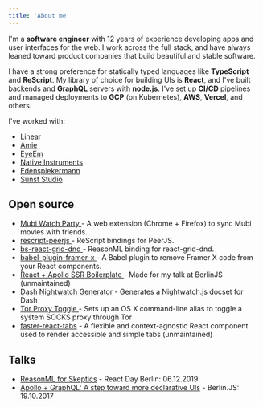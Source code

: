 ```yaml
---
title: 'About me'
---
```


I'm a **software engineer** with 12 years of experience developing apps and user interfaces for the web. I work across the full stack, and have always leaned toward product companies that build beautiful and stable software.

I have a strong preference for statically typed languages like **TypeScript** and **ReScript**. My library of choice for building UIs is **React**, and I've built backends and **GraphQL** servers with **node.js**. I've set up **CI/CD** pipelines and managed deployments to **GCP** (on Kubernetes), **AWS**, **Vercel**, and others.

I've worked with:

<ul>
  <li><a href="https://linear.app">Linear</a></li>
  <li><a href="https://amie.so">Amie</a></li>
  <li><a href="https://www.eyeem.com">EyeEm</a></li>
  <li><a href="https://www.native-instruments.com">Native Instruments</a></li>
  <li><a href="https://www.edenspiekermann.com/">Edenspiekermann</a></li>
  <li><a href="http://sunst-studio.com">Sunst Studio</a></li>
</ul>

<h2>Open source</h2>
<ul>
 <li>
    <a href="https://github.com/eschaefer/mubi-watch-party">
      Mubi Watch Party
    </a>
    - A web extension (Chrome + Firefox) to sync Mubi movies with friends.
 </li>
 <li>
    <a href="https://github.com/eschaefer/rescript-peerjs">
      rescript-peerjs
    </a>
    - ReScript bindings for PeerJS.
  </li>
  <li>
    <a href="https://github.com/eschaefer/bs-react-grid-dnd">
      bs-react-grid-dnd
    </a>
    - ReasonML binding for react-grid-dnd.
  </li>
  <li>
    <a href="https://github.com/eschaefer/babel-plugin-framer-x">
      babel-plugin-framer-x
    </a>
    - A Babel plugin to remove Framer X code from your React components.
  </li>
  <li>
    <a href="https://github.com/eschaefer/react-apollo-ssr-boilerplate">
      React + Apollo SSR Boilerplate
    </a>
    - Made for my talk at BerlinJS (unmaintained)
  </li>
  <li>
    <a href="https://github.com/eschaefer/dash-nightwatch-generator">
      Dash Nightwatch Generator</a
    >
    - Generates a Nightwatch.js docset for Dash
  </li>
  <li>
    <a href="https://github.com/eschaefer/tor-proxy-toggle">
      Tor Proxy Toggle
    </a>
    - Sets up an OS X command-line alias to toggle a system SOCKS proxy
    through Tor
  </li>
  <li>
    <a href="https://github.com/edenspiekermann/faster-react-tabs">
      faster-react-tabs</a
    >
    - A flexible and context-agnostic React component used to render
    accessible and simple tabs (unmaintained)
  </li>
</ul>

<h2>Talks</h2>
<ul>
  <li>
    <a href="https://www.youtube.com/watch?v=cmOSN_mZbEo">
      ReasonML for Skeptics</a
    >
    - React Day Berlin: 06.12.2019
  </li>
  <li>
    <a href="/blog/2017/10/22/apollo-graphql-a-step-toward-more-declarative-uis/">
      Apollo + GraphQL: A step toward more declarative UIs</a
    >
    - Berlin.JS: 19.10.2017
  </li>
</ul>
<!-- prettier-ignore-end -->

<script type="module">
  async function main() {
    async function getTracks() {
      const url =
        'https://ws.audioscrobbler.com/2.0/?method=user.getrecenttracks&user=twegen&api_key=c64ac6cffa22a119f22f856dcc646157&format=json';

      const response = await fetch(url).then((resp) => resp.json());
      return response.recenttracks.track;
    }

    const tracks = await getTracks();

    if (tracks && tracks.length) {
      document.querySelector(
        '.listening'
      ).innerHTML = `<h2>🎵 &nbsp;&nbsp;Lately I am listening to...</h2>
      <ul class="list lh-copy tracks"></ul>
    `;

      let el = document.querySelector('.tracks');

      tracks.slice(0, 25).forEach((track) => {
        let parent = document.createElement('li');
        parent.innerHTML = `<strong>${track.artist['#text']}</strong> - <span>${track.name}</span>`;
        parent.className = 'track';
        el.appendChild(parent);
      });
    }
  }

  main();
</script>

<div class="listening"></div>
